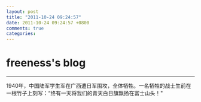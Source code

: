 ```yaml
---
layout: post
title: "2011-10-24 09:24:57"
date: 2011-10-24 09:24:57 +0800
comments: true
categories: 
---
```


# freeness's blog

----------

>
1940年，中国陆军学生军在广西遭日军围攻，全体牺牲。一名牺牲的战士生前在一根竹子上刻写：“终有一天将我们的青天白日旗飘扬在富士山头！"